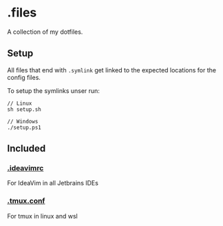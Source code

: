 # .files


A collection of my dotfiles.

## Setup

All files that end with `.symlink` get linked to the expected locations for the config files.

To setup the symlinks unser run:

    // Linux
    sh setup.sh

    // Windows
    ./setup.ps1

## Included

### [.ideavimrc](ideavimrc.symlink)

For IdeaVim in all Jetbrains IDEs

### [.tmux.conf](tmux.symlink)

For tmux in linux and wsl
    
